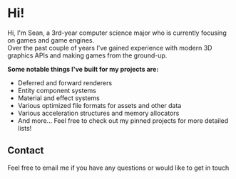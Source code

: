 # Hi!
Hi, I'm Sean, a 3rd-year computer science major who is currently focusing on games and game engines.  
Over the past couple of years I've gained experience with modern 3D graphics APIs and making games from the ground-up.  

**Some notable things I've built for my projects are:**
- Deferred and forward renderers
- Entity component systems
- Material and effect systems
- Various optimized file formats for assets and other data
- Various acceleration structures and memory allocators
- And more... Feel free to check out my pinned projects for more detailed lists!

## Contact
Feel free to email me if you have any questions or would like to get in touch
